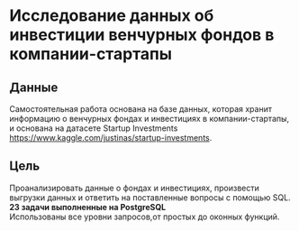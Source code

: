 # Исследование данных об инвестиции венчурных фондов в компании-стартапы

## Данные

Самостоятельная работа основана на базе данных, которая хранит информацию о венчурных фондах и инвестициях в компании-стартапы, и основана на датасете Startup Investments https://www.kaggle.com/justinas/startup-investments.

## Цель

Проанализировать данные о фондах и инвестициях, произвести выгрузки данных и ответить на поставленные вопросы с помощью SQL.
**23 задачи выполненные на PostgreSQL**  
Использованы все уровни запросов,от простых до оконных функций. 

